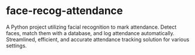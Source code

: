 # face-recog-attendance
 A Python project utilizing facial recognition to mark attendance. Detect faces, match them with a database, and log attendance automatically. Streamlined, efficient, and accurate attendance tracking solution for various settings.
